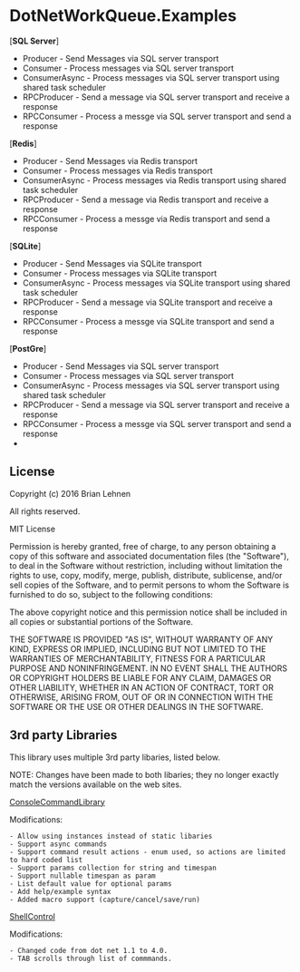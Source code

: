 DotNetWorkQueue.Examples
=========

[**SQL Server**]
- Producer - Send Messages via SQL server transport
- Consumer - Process messages via SQL server transport
- ConsumerAsync - Process messages via SQL server transport using shared task scheduler
- RPCProducer - Send a message via SQL server transport and receive a response
- RPCConsumer - Process a messge via SQL server transport and send a response

[**Redis**]
- Producer - Send Messages via Redis transport
- Consumer - Process messages via Redis transport
- ConsumerAsync - Process messages via Redis transport using shared task scheduler
- RPCProducer - Send a message via Redis transport and receive a response
- RPCConsumer - Process a messge via Redis transport and send a response

[**SQLite**]
- Producer - Send Messages via SQLite transport
- Consumer - Process messages via SQLite transport
- ConsumerAsync - Process messages via SQLite transport using shared task scheduler
- RPCProducer - Send a message via SQLite transport and receive a response
- RPCConsumer - Process a messge via SQLite transport and send a response

[**PostGre**]
- Producer - Send Messages via SQL server transport
- Consumer - Process messages via SQL server transport
- ConsumerAsync - Process messages via SQL server transport using shared task scheduler
- RPCProducer - Send a message via SQL server transport and receive a response
- RPCConsumer - Process a messge via SQL server transport and send a response
- 
License
--------
Copyright (c) 2016 Brian Lehnen

All rights reserved.

MIT License

Permission is hereby granted, free of charge, to any person obtaining a copy
of this software and associated documentation files (the "Software"), to deal
in the Software without restriction, including without limitation the rights
to use, copy, modify, merge, publish, distribute, sublicense, and/or sell
copies of the Software, and to permit persons to whom the Software is
furnished to do so, subject to the following conditions:

The above copyright notice and this permission notice shall be included in
all copies or substantial portions of the Software.

THE SOFTWARE IS PROVIDED "AS IS", WITHOUT WARRANTY OF ANY KIND, EXPRESS OR
IMPLIED, INCLUDING BUT NOT LIMITED TO THE WARRANTIES OF MERCHANTABILITY,
FITNESS FOR A PARTICULAR PURPOSE AND NONINFRINGEMENT. IN NO EVENT SHALL THE
AUTHORS OR COPYRIGHT HOLDERS BE LIABLE FOR ANY CLAIM, DAMAGES OR OTHER
LIABILITY, WHETHER IN AN ACTION OF CONTRACT, TORT OR OTHERWISE, ARISING FROM,
OUT OF OR IN CONNECTION WITH THE SOFTWARE OR THE USE OR OTHER DEALINGS IN
THE SOFTWARE.

3rd party Libraries
--------

This library uses multiple 3rd party libaries, listed below.

NOTE: Changes have been made to both libaries; they no longer exactly match the versions available on the web sites.

[ConsoleCommandLibrary ](http://www.codeproject.com/Articles/816301/Csharp-Building-a-Useful-Extensible-NET-Console-Ap)

Modifications:

    - Allow using instances instead of static libaries
    - Support async commands
    - Support command result actions - enum used, so actions are limited to hard coded list
    - Support params collection for string and timespan
    - Support nullable timespan as param
    - List default value for optional params
    - Add help/example syntax
    - Added macro support (capture/cancel/save/run)


[ShellControl ](http://www.codeproject.com/Articles/9621/ShellControl-A-console-emulation-control)

Modifications:

    - Changed code from dot net 1.1 to 4.0.
    - TAB scrolls through list of commmands.